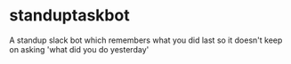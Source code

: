 # standuptaskbot
A standup slack bot which remembers what you did last so it doesn't keep on asking 'what did you do yesterday'
